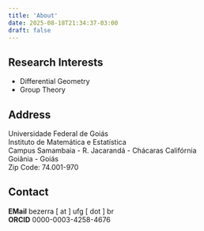 ```yaml
---
title: 'About'
date: 2025-08-18T21:34:37-03:00
draft: false
---
```


## Research Interests

- Differential Geometry
- Group Theory

## Address

Universidade Federal de Goiás   
Instituto de Matemática e Estatística   
Campus Samambaia - R. Jacarandá - Chácaras Califórnia   
Goiânia - Goiás   
Zip Code: 74.001-970

## Contact

**EMail** bezerra [ at ] ufg [ dot ] br   
**ORCID**  0000-0003-4258-4676   
